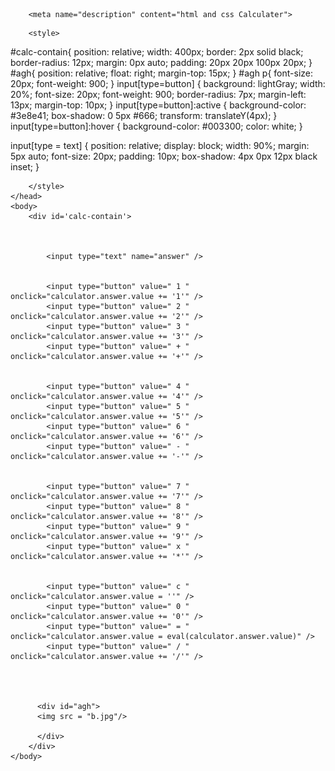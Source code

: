 <html>
    <head>
        <title>Calculator - gaurav</title>
        
        <meta name="description" content="html and css Calculater">
  <meta name="keywords" content="HTML,CSS,JavaScript">
  <meta name="author" content="Gaurav Chand">
  <meta name="viewport" content="width=device-width, initial-scale=1.0">
        
        <style>
        
        
#calc-contain{
  position: relative;
  width: 400px;
  border: 2px solid black;
  border-radius: 12px;
  margin: 0px auto;
  padding: 20px 20px 100px 20px;
}
#agh{
  position: relative;
  float: right;
  margin-top: 15px;
}
#agh p{
  font-size: 20px;
  font-weight: 900;
}
input[type=button] {
  background: lightGray;
  width: 20%;
  font-size: 20px;
  font-weight: 900;
  border-radius: 7px;
  margin-left: 13px;
  margin-top: 10px;
}
input[type=button]:active {
  background-color: #3e8e41;
  box-shadow: 0 5px #666;
  transform: translateY(4px);
}
input[type=button]:hover {
  background-color: #003300;
  color: white;
}

input[type = text] {
  position: relative;
  display: block;
  width: 90%;
  margin: 5px auto;
  font-size: 20px;
  padding: 10px;
  box-shadow: 4px 0px 12px black inset;
}
    
  
        
        </style>
    </head>
    <body>
        <div id='calc-contain'>
  
          
            
            <input type="text" name="answer" />
        
            
            <input type="button" value=" 1 " onclick="calculator.answer.value += '1'" />
            <input type="button" value=" 2 " onclick="calculator.answer.value += '2'" />
            <input type="button" value=" 3 " onclick="calculator.answer.value += '3'" />
            <input type="button" value=" + " onclick="calculator.answer.value += '+'" />
          
            
            <input type="button" value=" 4 " onclick="calculator.answer.value += '4'" />
            <input type="button" value=" 5 " onclick="calculator.answer.value += '5'" />
            <input type="button" value=" 6 " onclick="calculator.answer.value += '6'" />
            <input type="button" value=" - " onclick="calculator.answer.value += '-'" />
         
          
            <input type="button" value=" 7 " onclick="calculator.answer.value += '7'" />
            <input type="button" value=" 8 " onclick="calculator.answer.value += '8'" />
            <input type="button" value=" 9 " onclick="calculator.answer.value += '9'" />
            <input type="button" value=" x " onclick="calculator.answer.value += '*'" />
           
        
            <input type="button" value=" c " onclick="calculator.answer.value = ''" />
            <input type="button" value=" 0 " onclick="calculator.answer.value += '0'" />
            <input type="button" value=" = " onclick="calculator.answer.value = eval(calculator.answer.value)" />
            <input type="button" value=" / " onclick="calculator.answer.value += '/'" />
            
  
    
       
          <div id="agh">
          <img src = "b.jpg"/>

          </div>
        </div>
    </body>
</html>
